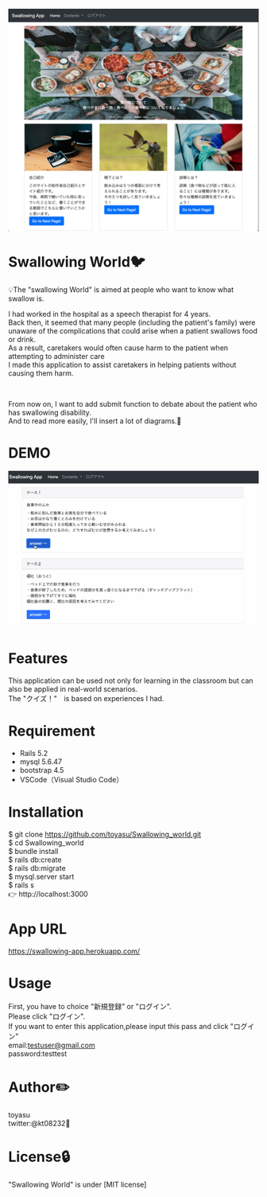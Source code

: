 ![toppage](https://github.com/toyasu/Swallowing_world/blob/master/%E3%82%B9%E3%82%AF%E3%83%AA%E3%83%BC%E3%83%B3%E3%82%B7%E3%83%A7%E3%83%83%E3%83%88%202020-06-30%2011.36.13.png)

# Swallowing World:bird: 
:bulb:The "swallowing World" is aimed at people who want to know what swallow is.<br>

I had worked in the hospital as a speech therapist for 4 years.<br>
Back then, it seemed that many people (including the patient's family) were unaware of the complications that could arise when a patient swallows food or drink.<br>
As a result, caretakers would often cause harm to the patient when attempting to administer care<br>
I made this application to assist caretakers in helping patients without causing them harm.

<br>

From now on, I want to add submit function to debate about the patient who has swallowing disability.<br>
And to read more easily, I'll insert a lot of diagrams.:thought_balloon:
 
# DEMO
 
![quizpage](https://github.com/toyasu/Swallowing_world/blob/master/e487e37e9970ba555ecd345c576df21e.gif)
 
# Features
 
 This application can be used not only for learning in the classroom but can also be applied in real-world scenarios.<br>
 The "クイズ！"　is based on experiences I had.
 
# Requirement
 
* Rails 5.2
* mysql  5.6.47
* bootstrap 4.5
* VSCode（Visual Studio Code）

 
# Installation
 
$ git clone https://github.com/toyasu/Swallowing_world.git<br>
$ cd Swallowing_world<br>
$ bundle install<br>
$ rails db:create<br>
$ rails db:migrate<br>
$ mysql.server start <br>
$ rails s<br>
👉 http://localhost:3000

# App URL

https://swallowing-app.herokuapp.com/
 
# Usage
 
First, you have to choice "新規登録" or "ログイン".<br>
Please click "ログイン".<br>
If you want to enter this application,please input this pass and click "ログイン"<br>
email:testuser@gmail.com   <br>
password:testtest
 
# Author:pencil2: 
toyasu<br>
twitter:@kt08232:iphone:
 
# License:lock: 
"Swallowing World" is under [MIT license]
 

